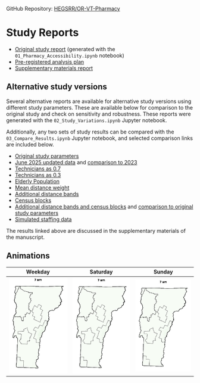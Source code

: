 GitHub Repository: [HEGSRR/OR-VT-Pharmacy](https://github.com/HEGSRR/OR-VT-Pharmacy)

# Study Reports

- [Original study report](https://hegsrr.github.io/OR-VT-Pharmacy/report.html) (generated with the `01_Pharmacy_Accessibility.ipynb` notebook)
- [Pre-registered analysis plan](https://hegsrr.github.io/OR-VT-Pharmacy/report/analysis_plan.pdf)
- [Supplementary materials report](https://hegsrr.github.io/OR-VT-Pharmacy/report/supplementary_report.pdf)

## Alternative study versions

Several alternative reports are available for alternative study versions using different study parameters. These are available below for comparison to the original study and check on sensitivity and robustness. 
These reports were generated with the `02_Study_Variations.ipynb` Jupyter notebook.

Additionally, any two sets of study results can be compared with the `03_Compare_Results.ipynb` Jupyter notebook, and selected comparison links are included below.

- [Original study parameters](https://hegsrr.github.io/OR-VT-Pharmacy/report/original_parameters.html)
- [June 2025 updated data](https://hegsrr.github.io/OR-VT-Pharmacy/report/june_2025.html) and [comparison to 2023](https://hegsrr.github.io/OR-VT-Pharmacy/report/compare_2023_2025.html)
- [Technicians as 0.7](https://hegsrr.github.io/OR-VT-Pharmacy/report/technicians_pt7.html)
- [Technicians as 0.3](https://hegsrr.github.io/OR-VT-Pharmacy/report/technicians_pt3.html)
- [Elderly Population](https://hegsrr.github.io/OR-VT-Pharmacy/report/elderly_population.html)
- [Mean distance weight](https://hegsrr.github.io/OR-VT-Pharmacy/report/distweight_mean.html)
- [Additional distance bands](https://hegsrr.github.io/OR-VT-Pharmacy/report/granular_distance.html)
- [Census blocks](https://hegsrr.github.io/OR-VT-Pharmacy/report/census_blocks.html)
- [Additional distance bands and census blocks](https://hegsrr.github.io/OR-VT-Pharmacy/report/granular_distance_census_blocks.html) and [comparison to original study parameters](https://hegsrr.github.io/OR-VT-Pharmacy/report/compare_granularity.html)
- [Simulated staffing data](https://hegsrr.github.io/OR-VT-Pharmacy/report/simulated_staffing.html)

The results linked above are discussed in the supplementary materials of the manuscript.

## Animations

| Weekday | Saturday | Sunday |
| :--: | :--: | :--: | 
| ![Weekday Access](animate/Week.gif) | ![Saturday Access](animate/Saturday.gif) | ![Weekday Access](animate/Sunday.gif) |